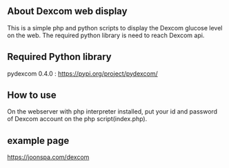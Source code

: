 ## About Dexcom web display  

This is a simple php and python scripts to display the Dexcom glucose level on the web. The required python library is need to reach Dexcom api. 

## Required Python library

pydexcom 0.4.0 : https://pypi.org/project/pydexcom/

## How to use

On the webserver with php interpreter installed, put your id and password of Dexcom account on the php script(index.php).



## example page

https://joonspa.com/dexcom

